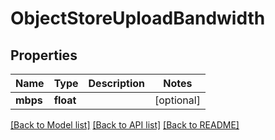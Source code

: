 # ObjectStoreUploadBandwidth

## Properties
Name | Type | Description | Notes
------------ | ------------- | ------------- | -------------
**mbps** | **float** |  | [optional] 

[[Back to Model list]](../README.md#documentation-for-models) [[Back to API list]](../README.md#documentation-for-api-endpoints) [[Back to README]](../README.md)


